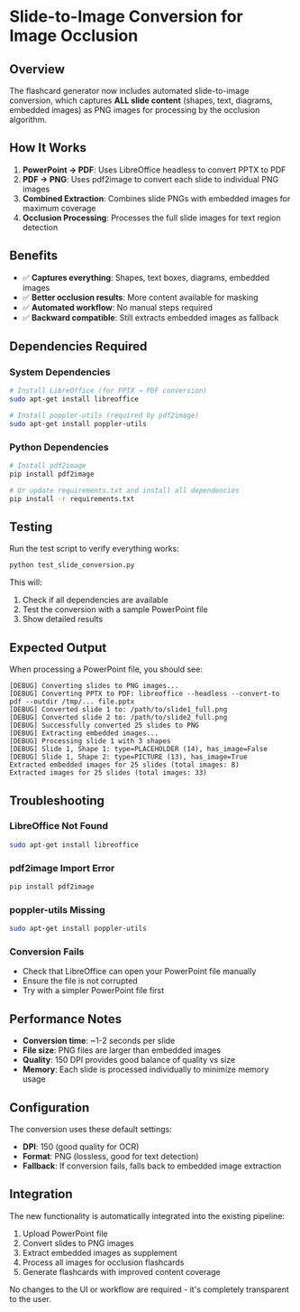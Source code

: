 # Slide-to-Image Conversion for Image Occlusion

## Overview

The flashcard generator now includes automated slide-to-image conversion, which captures **ALL slide content** (shapes, text, diagrams, embedded images) as PNG images for processing by the occlusion algorithm.

## How It Works

1. **PowerPoint → PDF**: Uses LibreOffice headless to convert PPTX to PDF
2. **PDF → PNG**: Uses pdf2image to convert each slide to individual PNG images
3. **Combined Extraction**: Combines slide PNGs with embedded images for maximum coverage
4. **Occlusion Processing**: Processes the full slide images for text region detection

## Benefits

- ✅ **Captures everything**: Shapes, text boxes, diagrams, embedded images
- ✅ **Better occlusion results**: More content available for masking
- ✅ **Automated workflow**: No manual steps required
- ✅ **Backward compatible**: Still extracts embedded images as fallback

## Dependencies Required

### System Dependencies
```bash
# Install LibreOffice (for PPTX → PDF conversion)
sudo apt-get install libreoffice

# Install poppler-utils (required by pdf2image)
sudo apt-get install poppler-utils
```

### Python Dependencies
```bash
# Install pdf2image
pip install pdf2image

# Or update requirements.txt and install all dependencies
pip install -r requirements.txt
```

## Testing

Run the test script to verify everything works:
```bash
python test_slide_conversion.py
```

This will:
1. Check if all dependencies are available
2. Test the conversion with a sample PowerPoint file
3. Show detailed results

## Expected Output

When processing a PowerPoint file, you should see:
```
[DEBUG] Converting slides to PNG images...
[DEBUG] Converting PPTX to PDF: libreoffice --headless --convert-to pdf --outdir /tmp/... file.pptx
[DEBUG] Converted slide 1 to: /path/to/slide1_full.png
[DEBUG] Converted slide 2 to: /path/to/slide2_full.png
[DEBUG] Successfully converted 25 slides to PNG
[DEBUG] Extracting embedded images...
[DEBUG] Processing slide 1 with 3 shapes
[DEBUG] Slide 1, Shape 1: type=PLACEHOLDER (14), has_image=False
[DEBUG] Slide 1, Shape 2: type=PICTURE (13), has_image=True
Extracted embedded images for 25 slides (total images: 8)
Extracted images for 25 slides (total images: 33)
```

## Troubleshooting

### LibreOffice Not Found
```bash
sudo apt-get install libreoffice
```

### pdf2image Import Error
```bash
pip install pdf2image
```

### poppler-utils Missing
```bash
sudo apt-get install poppler-utils
```

### Conversion Fails
- Check that LibreOffice can open your PowerPoint file manually
- Ensure the file is not corrupted
- Try with a simpler PowerPoint file first

## Performance Notes

- **Conversion time**: ~1-2 seconds per slide
- **File size**: PNG files are larger than embedded images
- **Quality**: 150 DPI provides good balance of quality vs size
- **Memory**: Each slide is processed individually to minimize memory usage

## Configuration

The conversion uses these default settings:
- **DPI**: 150 (good quality for OCR)
- **Format**: PNG (lossless, good for text detection)
- **Fallback**: If conversion fails, falls back to embedded image extraction

## Integration

The new functionality is automatically integrated into the existing pipeline:
1. Upload PowerPoint file
2. Convert slides to PNG images
3. Extract embedded images as supplement
4. Process all images for occlusion flashcards
5. Generate flashcards with improved content coverage

No changes to the UI or workflow are required - it's completely transparent to the user. 